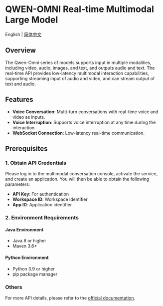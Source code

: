 # QWEN-OMNI Real-time Multimodal Large Model

English | [简体中文](./README.md)

## Overview

The Qwen-Omni series of models supports input in multiple modalities, including video, audio, images, and text, and outputs audio and text. The real-time API provides low-latency multimodal interaction capabilities, supporting streaming input of audio and video, and can stream output of text and audio.

## Features

- **Voice Conversation**: Multi-turn conversations with real-time voice and video as inputs.
- **Voice Interruption**: Supports voice interruption at any time during the interaction.
- **WebSocket Connection**: Low-latency real-time communication.

## Prerequisites

### 1. Obtain API Credentials
Please log in to the multimodal conversation console, activate the service, and create an application. You will then be able to obtain the following parameters:
- **API Key**: For authentication
- **Workspace ID**: Workspace identifier
- **App ID**: Application identifier

### 2. Environment Requirements

#### Java Environment
- Java 8 or higher
- Maven 3.6+

#### Python Environment
- Python 3.9 or higher
- pip package manager

### Others
For more API details, please refer to the [official documentation](https://help.aliyun.com/zh/model-studio/realtime).